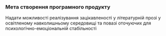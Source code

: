 ### Мета створення програмного продукту

Надати можливості реалізування зацікавленості у літературній прозі у освітленому навколишньому середовищі та повазі оточуючих для психологічно-емоціональній стабільності
